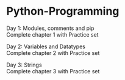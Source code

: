 # Python-Programming

Day 1: Modules, comments and pip <br>
       Complete chapter 1 with Practice set

Day 2: Variables and Datatypes <br>
       Complete chapter 2 with Practice set

Day 3: Strings <br>
       Complete chapter 3 with Practice set
